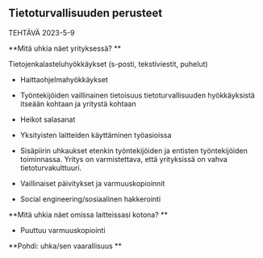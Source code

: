 ## Tietoturvallisuuden perusteet 

TEHTÄVÄ 2023-5-9 

 
**Mitä uhkia näet yrityksessä? **

Tietojenkalasteluhyökkäykset (s-posti, tekstiviestit, puhelut) 

- Haittaohjelmahyökkäykset 

- Työntekijöiden vaillinainen tietoisuus tietoturvallisuuden hyökkäyksistä itseään kohtaan ja yritystä kohtaan 

- Heikot salasanat  

- Yksityisten laitteiden käyttäminen työasioissa 

- Sisäpiirin uhkaukset etenkin työntekijöiden ja entisten työntekijöiden toiminnassa. Yritys on varmistettava, että yrityksissä on vahva tietoturvakulttuuri.  

- Vaillinaiset päivitykset ja varmuuskopioinnit  

- Social engineering/sosiaalinen hakkerointi 

**Mitä uhkia näet omissa laitteissasi kotona? **

- Puuttuu varmuuskopiointi 

 
**Pohdi: uhka/sen vaarallisuus **
